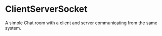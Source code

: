 # ClientServerSocket
A simple Chat room with a client and server communicating from the same system. 
